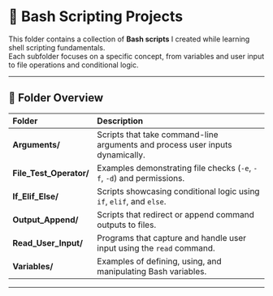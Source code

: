 # 🐚 Bash Scripting Projects

This folder contains a collection of **Bash scripts** I created while learning shell scripting fundamentals.  
Each subfolder focuses on a specific concept, from variables and user input to file operations and conditional logic.

---

## 📁 Folder Overview

| Folder | Description |
|:------|:-----------|
| **Arguments/** | Scripts that take command-line arguments and process user inputs dynamically. |
| **File_Test_Operator/** | Examples demonstrating file checks (`-e`, `-f`, `-d`) and permissions. |
| **If_Elif_Else/** | Scripts showcasing conditional logic using `if`, `elif`, and `else`. |
| **Output_Append/** | Scripts that redirect or append command outputs to files. |
| **Read_User_Input/** | Programs that capture and handle user input using the `read` command. |
| **Variables/** | Examples of defining, using, and manipulating Bash variables. |

---
